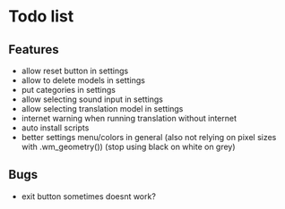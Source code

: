 # Todo list
## Features
  - allow reset button in settings
  - allow to delete models in settings
  - put categories in settings
  - allow selecting sound input in settings
  - allow selecting translation model in settings
  - internet warning when running translation without internet
  - auto install scripts
  - better settings menu/colors in general (also not relying on pixel sizes with .wm_geometry()) (stop using black on white on grey)

## Bugs
  - exit button sometimes doesnt work?